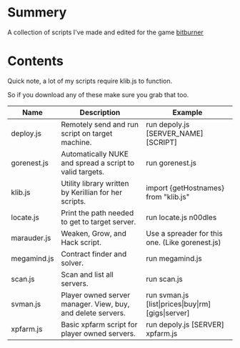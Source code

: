 # Summery
A collection of scripts I've made and edited for the game [bitburner](https://github.com/danielyxie/bitburner)

# Contents
Quick note, a lot of my scripts require klib.js to function.

So if you download any of these make sure you grab that too.

| Name        | Description                                                   | Example                                                 |
|-------------|---------------------------------------------------------------|---------------------------------------------------------|
| deploy.js   | Remotely send and run script on target machine.               | run depoly.js \[SERVER_NAME\] \[SCRIPT\]                |
| gorenest.js | Automatically NUKE and spread a script to valid targets.      | run gorenest.js                                         |
| klib.js     | Utility library written by Kerillian for her scripts.         | import {getHostnames} from "klib.js"                    |
| locate.js   | Print the path needed to get to target server.                | run locate.js n00dles                                   |
| marauder.js | Weaken, Grow, and Hack script.                                | Use a spreader for this one. (Like gorenest.js)         |
| megamind.js | Contract finder and solver.                                   | run megamind.js                                         |
| scan.js     | Scan and list all servers.                                    | run scan.js                                             |
| svman.js    | Player owned server manager. View, buy, and delete servers.   | run svman.js \[list\|prices\|buy\|rm\] \[gigs\|server\] |
| xpfarm.js   | Basic xpfarm script for player owned servers.                 | run depoly.js \[SERVER\] xpfarm.js                      |